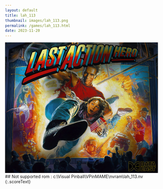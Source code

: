 ```yaml
---
layout: default
title: lah_113
thumbnail: images/lah_113.png
permalink: /games/lah_113.html
date: 2023-11-20
---
```


<img src="../images/lah_113.png" class="gameThumbnail img-fluid mx-auto align-middle">
## Not supported rom : c:\Visual Pinball\VPinMAME\nvram\lah_113.nv
{:.scoreText}


